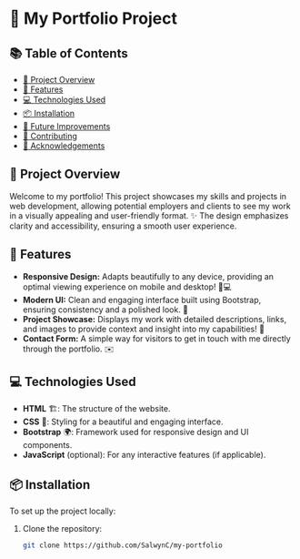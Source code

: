 # 🎨 My Portfolio Project

## 📚 Table of Contents
- [🌟 Project Overview](#project-overview)
- [🚀 Features](#features)
- [💻 Technologies Used](#technologies-used)
- [📦 Installation](#installation)
- [🔮 Future Improvements](#future-improvements)
- [🤝 Contributing](#contributing)
- [🙏 Acknowledgements](#acknowledgements)

## 🌟 Project Overview
Welcome to my portfolio! This project showcases my skills and projects in web development, allowing potential employers and clients to see my work in a visually appealing and user-friendly format. ✨ The design emphasizes clarity and accessibility, ensuring a smooth user experience.

## 🚀 Features
- **Responsive Design:** Adapts beautifully to any device, providing an optimal viewing experience on mobile and desktop! 📱💻
- **Modern UI:** Clean and engaging interface built using Bootstrap, ensuring consistency and a polished look. 🌈
- **Project Showcase:** Displays my work with detailed descriptions, links, and images to provide context and insight into my capabilities! 📂
- **Contact Form:** A simple way for visitors to get in touch with me directly through the portfolio. ✉️

## 💻 Technologies Used
- **HTML** 🏗️: The structure of the website.
- **CSS** 🎨: Styling for a beautiful and engaging interface.
- **Bootstrap** 🌍: Framework used for responsive design and UI components.
- **JavaScript** (optional): For any interactive features (if applicable).

## 📦 Installation
To set up the project locally:

1. Clone the repository:
   ```bash
   git clone https://github.com/SalwynC/my-portfolio
